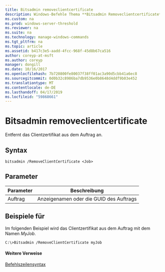 ```yaml
---
title: Bitsadmin removeclientcertificate
description: Windows-Befehle Thema **Bitsadmin Removeclientcertificate** -Zertifikats für den Client aus dem Auftrag entfernt.
ms.custom: na
ms.prod: windows-server-threshold
ms.reviewer: na
ms.suite: na
ms.technology: manage-windows-commands
ms.tgt_pltfrm: na
ms.topic: article
ms.assetid: b417c3e5-aadd-4fcc-968f-45d8b67ca516
author: coreyp-at-msft
ms.author: coreyp
manager: dongill
ms.date: 10/16/2017
ms.openlocfilehash: 7b720800fe80037f38ff01ac3a90d5cbb41a6ec8
ms.sourcegitcommit: 0d0b32c8986ba7db9536e0b8648d4ddf9b03e452
ms.translationtype: MT
ms.contentlocale: de-DE
ms.lasthandoff: 04/17/2019
ms.locfileid: "59868661"
---
```

# <a name="bitsadmin-removeclientcertificate"></a>Bitsadmin removeclientcertificate



Entfernt das Clientzertifikat aus dem Auftrag an.

## <a name="syntax"></a>Syntax

```
bitsadmin /RemoveClientCertificate <Job> 
```

## <a name="parameters"></a>Parameter

|Parameter|Beschreibung|
|---------|-----------|
|Auftrag|Anzeigenamen oder die GUID des Auftrags|

## <a name="BKMK_examples"></a>Beispiele für

Im folgenden Beispiel wird das Clientzertifikat aus dem Auftrag mit dem Namen *MyJob*.
```
C:\>Bitsadmin /RemoveClientCertificate myJob 
```

#### <a name="additional-references"></a>Weitere Verweise

[Befehlszeilensyntax](command-line-syntax-key.md)